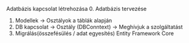 Adatbázis kapcsolat létrehozása
0. Adatbázis tervezése
1. Modellek -> Osztályok a táblák alapján
2. DB kapcsolat -> Osztály (DBConntext) -> Meghívjuk a szolgáltatást
3. Migrálás(összefésülés / adat egyesítés)
Entity Framework Core
